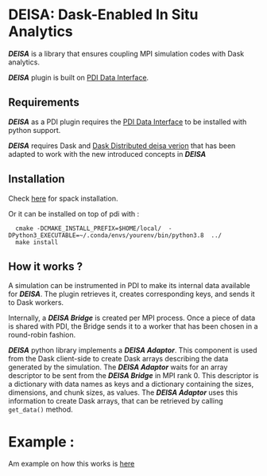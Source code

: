 # DEISA: Dask-Enabled In Situ Analytics  

_**DEISA**_ is a library that ensures coupling MPI simulation codes with Dask analytics. 

**_DEISA_** plugin is built on [PDI Data Interface](https://pdi.dev/master/).

## Requirements 

_**DEISA**_ as a PDI plugin requires the [PDI Data Interface](https://pdi.dev/master/) to be installed with python support.

_**DEISA**_ requires Dask and [Dask Distributed deisa verion](https://github.com/GueroudjiAmal/distributed) that has been adapted to work with the new introduced concepts in _**DEISA**_ 

## Installation 

Check [here](https://github.com/pdidev/spack#deisa) for spack installation.

Or it can be  installed on top of pdi with :

```
  cmake -DCMAKE_INSTALL_PREFIX=$HOME/local/  -DPython3_EXECUTABLE=~/.conda/envs/yourenv/bin/python3.8  ../
  make install
```

## How it works ?

A simulation can be instrumented in PDI to make its internal data available for **_DEISA_**. The plugin retrieves it, creates corresponding keys, and sends it to Dask workers. 

Internally, a **_DEISA Bridge_** is created per MPI process. Once a piece of data is shared with PDI, the Bridge sends it to a worker that has been chosen in a round-robin fashion. 

**_DEISA_** python library implements a **_DEISA Adaptor_**. This component is used from the Dask client-side to create Dask arrays describing the data generated by the simulation. The **_DEISA Adaptor_** waits for an array descriptor to be sent from the **_DEISA Bridge_** in MPI rank 0. This descriptor is a dictionary with data names as keys and a dictionary containing the sizes, dimensions, and chunk sizes, as values. 
The **_DEISA Adaptor_** uses this information to create Dask arrays, that can be retrieved by calling `get_data()` method.    

# Example :
Am example on how this works is [here](https://github.com/GueroudjiAmal/deisa_example) 
